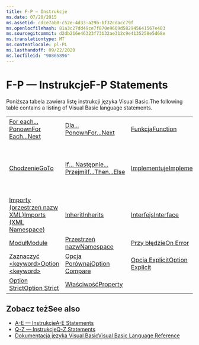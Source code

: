 ```yaml
---
title: F-P — Instrukcje
ms.date: 07/20/2015
ms.assetid: cdce7ab0-c52e-4d33-a29b-bf32cdacc79f
ms.openlocfilehash: 81a3c27dd49ce7f870e9609d582945641567e483
ms.sourcegitcommit: d2db216e46323f73b32ae312c9e4135258e5d68e
ms.translationtype: MT
ms.contentlocale: pl-PL
ms.lasthandoff: 09/22/2020
ms.locfileid: "90865896"
---
```

# <a name="f-p-statements"></a><span data-ttu-id="dc19a-102">F-P — Instrukcje</span><span class="sxs-lookup"><span data-stu-id="dc19a-102">F-P Statements</span></span>

<span data-ttu-id="dc19a-103">Poniższa tabela zawiera listę instrukcji języka Visual Basic.</span><span class="sxs-lookup"><span data-stu-id="dc19a-103">The following table contains a listing of Visual Basic language statements.</span></span>  
  
|||||  
|---|---|---|---|  
|[<span data-ttu-id="dc19a-104">For each... Ponown</span><span class="sxs-lookup"><span data-stu-id="dc19a-104">For Each...Next</span></span>](for-each-next-statement.md)|[<span data-ttu-id="dc19a-105">Dla... Ponown</span><span class="sxs-lookup"><span data-stu-id="dc19a-105">For...Next</span></span>](for-next-statement.md)|[<span data-ttu-id="dc19a-106">Funkcja</span><span class="sxs-lookup"><span data-stu-id="dc19a-106">Function</span></span>](function-statement.md)|[<span data-ttu-id="dc19a-107">Pobierz</span><span class="sxs-lookup"><span data-stu-id="dc19a-107">Get</span></span>](get-statement.md)|  
|[<span data-ttu-id="dc19a-108">Chodzenie</span><span class="sxs-lookup"><span data-stu-id="dc19a-108">GoTo</span></span>](goto-statement.md)|[<span data-ttu-id="dc19a-109">If... Następnie... Przejmi</span><span class="sxs-lookup"><span data-stu-id="dc19a-109">If...Then...Else</span></span>](if-then-else-statement.md)|[<span data-ttu-id="dc19a-110">Implementuje</span><span class="sxs-lookup"><span data-stu-id="dc19a-110">Implements</span></span>](implements-statement.md)|[<span data-ttu-id="dc19a-111">Importy (przestrzeń nazw i typ .NET)</span><span class="sxs-lookup"><span data-stu-id="dc19a-111">Imports (.NET Namespace and Type)</span></span>](imports-statement-net-namespace-and-type.md)|  
|[<span data-ttu-id="dc19a-112">Importy (przestrzeń nazw XML)</span><span class="sxs-lookup"><span data-stu-id="dc19a-112">Imports (XML Namespace)</span></span>](imports-statement-xml-namespace.md)|[<span data-ttu-id="dc19a-113">Inherit</span><span class="sxs-lookup"><span data-stu-id="dc19a-113">Inherits</span></span>](inherits-statement.md)|[<span data-ttu-id="dc19a-114">Interfejs</span><span class="sxs-lookup"><span data-stu-id="dc19a-114">Interface</span></span>](interface-statement.md)|[<span data-ttu-id="dc19a-115">Mid</span><span class="sxs-lookup"><span data-stu-id="dc19a-115">Mid</span></span>](mid-statement.md)|  
|[<span data-ttu-id="dc19a-116">Moduł</span><span class="sxs-lookup"><span data-stu-id="dc19a-116">Module</span></span>](module-statement.md)|[<span data-ttu-id="dc19a-117">Przestrzeń nazw</span><span class="sxs-lookup"><span data-stu-id="dc19a-117">Namespace</span></span>](namespace-statement.md)|[<span data-ttu-id="dc19a-118">Przy błędzie</span><span class="sxs-lookup"><span data-stu-id="dc19a-118">On Error</span></span>](on-error-statement.md)|[<span data-ttu-id="dc19a-119">Operator</span><span class="sxs-lookup"><span data-stu-id="dc19a-119">Operator</span></span>](operator-statement.md)|  
|[<span data-ttu-id="dc19a-120">Zaznaczyć \<keyword></span><span class="sxs-lookup"><span data-stu-id="dc19a-120">Option \<keyword></span></span>](option-keyword-statement.md)|[<span data-ttu-id="dc19a-121">Opcja Porównaj</span><span class="sxs-lookup"><span data-stu-id="dc19a-121">Option Compare</span></span>](option-compare-statement.md)|[<span data-ttu-id="dc19a-122">Opcja Explicit</span><span class="sxs-lookup"><span data-stu-id="dc19a-122">Option Explicit</span></span>](option-explicit-statement.md)|[<span data-ttu-id="dc19a-123">Wnioskowanie dotyczące opcji</span><span class="sxs-lookup"><span data-stu-id="dc19a-123">Option Infer</span></span>](option-infer-statement.md)|  
|[<span data-ttu-id="dc19a-124">Option Strict</span><span class="sxs-lookup"><span data-stu-id="dc19a-124">Option Strict</span></span>](option-strict-statement.md)|[<span data-ttu-id="dc19a-125">Właściwość</span><span class="sxs-lookup"><span data-stu-id="dc19a-125">Property</span></span>](property-statement.md)|||  
  
## <a name="see-also"></a><span data-ttu-id="dc19a-126">Zobacz też</span><span class="sxs-lookup"><span data-stu-id="dc19a-126">See also</span></span>

- [<span data-ttu-id="dc19a-127">A-E — Instrukcje</span><span class="sxs-lookup"><span data-stu-id="dc19a-127">A-E Statements</span></span>](a-e-statements.md)
- [<span data-ttu-id="dc19a-128">Q-Z — Instrukcje</span><span class="sxs-lookup"><span data-stu-id="dc19a-128">Q-Z Statements</span></span>](q-z-statements.md)
- [<span data-ttu-id="dc19a-129">Dokumentacja języka Visual Basic</span><span class="sxs-lookup"><span data-stu-id="dc19a-129">Visual Basic Language Reference</span></span>](../index.md)
